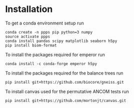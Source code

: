 # Installation

To get a conda environment setup run
```
conda create -n ppps pip python=3 numpy
source activate ppps
conda install pandas scipy matplotlib seaborn h5py
pip install biom-format
```

To install the packages required for emperor run

`conda install -c conda-forge emperor h5py`

To install the packages required for the balance trees run 

`pip install git+https://github.com/biocore/gneiss.git`

To install canvas used for the permutative ANCOM tests run

`pip install git+https://github.com/mortonjt/canvas.git`
